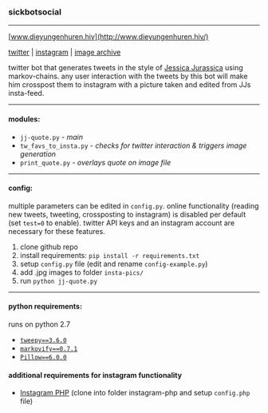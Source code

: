 ### sickbotsocial
______

[logo]: http://www.dieyungenhuren.hiv/sickbotsocial/ava.jpg "sickbotsocial"

[www.dieyungenhuren.hiv](http://www.dieyungenhuren.hiv/)

[twitter](http://www.twitter.com/sickbotsocial/) | 
[instagram](http://www.instagram.com/sickbotsocial/) |
[image archive](http://www.dieyungenhuren.hiv/sickbotsocial/img/)

twitter bot that generates tweets in the style of [Jessica Jurassica](http://www.twitter.com/sickbutsocial/) using markov-chains. any user interaction with the tweets by this bot will make him crosspost them to instagram with a picture taken and edited from JJs insta-feed.

______

#### modules:
- `jj-quote.py` - *main*
- `tw_favs_to_insta.py` - *checks for twitter interaction & triggers image generation*
- `print_quote.py` - *overlays quote on image file*

_________


#### config:
multiple parameters can be edited in `config.py`. online functionality (reading new tweets, tweeting, crossposting to instagram) is disabled per default (set `test=0` to enable). twitter API keys and an instagram account are necessary for these features.

1. clone github repo
2. install requirements: `pip install -r requirements.txt`
3. setup `config.py` file (edit and rename `config-example.py`)
4. add .jpg images to folder `insta-pics/`
5. run `python jj-quote.py`

_________


#### python requirements: 
runs on python 2.7

- [`tweepy==3.6.0`](https://github.com/tweepy/tweepy)
- [`markovify==0.7.1`](https://github.com/jsvine/markovify/)
- [`Pillow==6.0.0`](https://github.com/python-pillow/Pillow)

#### additional requirements for instagram functionality
- [Instagram PHP](https://github.com/mgp25/Instagram-API) (clone into folder instagram-php and setup `config.php` file)

